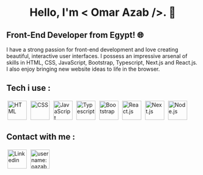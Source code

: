 # <h1 style="text-align: center;">Hello, I'm < Omar Azab />. 👋</h1>

## Front-End Developer from Egypt! 🌐


I have a strong passion for front-end development and love creating beautiful, interactive user interfaces. I possess an impressive arsenal of skills in HTML, CSS, JavaScript, Bootstrap, Typescript, Next.js and React.js. I also enjoy bringing new website ideas to life in the browser. 

## Tech i use :
<img src="https://skillicons.dev/icons?i=html" height="50px" title="HTML" style="padding: 3px" class="skill-icon"> <img src="https://skillicons.dev/icons?i=css" height="50px" title="CSS" style="padding: 3px" class="skill-icon"> <img src="https://skillicons.dev/icons?i=js" title="JavaScript" height="50px" style="padding: 3px" class="skill-icon"> <img src="https://skillicons.dev/icons?i=ts" title="Typescript" height="50px" style="padding: 3px" class="skill-icon"> <img src="https://skillicons.dev/icons?i=bootstrap" height="50px" title="Bootstrap" style="padding: 3px" class="skill-icon"> <img src="https://skillicons.dev/icons?i=react" height="50px" title="React.js" style="padding: 3px" class="skill-icon"> <img src="https://skillicons.dev/icons?i=nextjs" height="50px" title="Next.js" style="padding: 3px" class="skill-icon"> <img src="https://skillicons.dev/icons?i=nodejs" height="50px" title="Node.js" style="padding: 3px" class="skill-icon">

## Contact with me :
<a href="https://www.linkedin.com/in/omar-azab-843089292/"><img src="https://skillicons.dev/icons?i=linkedin" height="50px" title="Linkedin" style="padding: 3px" class="skill-icon"></a>
<img src="https://skillicons.dev/icons?i=discord" height="50px" title="username: oazab" style="padding: 3px" class="skill-icon">

